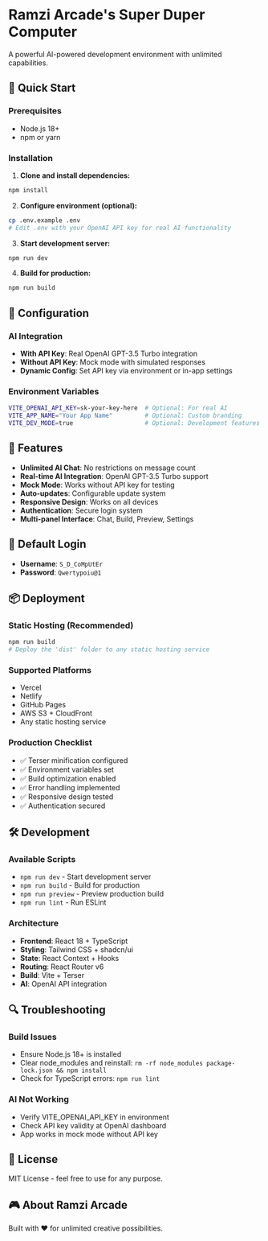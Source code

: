# Ramzi Arcade's Super Duper Computer

A powerful AI-powered development environment with unlimited capabilities.

## 🚀 Quick Start

### Prerequisites

- Node.js 18+
- npm or yarn

### Installation

1. **Clone and install dependencies:**

```bash
npm install
```

2. **Configure environment (optional):**

```bash
cp .env.example .env
# Edit .env with your OpenAI API key for real AI functionality
```

3. **Start development server:**

```bash
npm run dev
```

4. **Build for production:**

```bash
npm run build
```

## 🔧 Configuration

### AI Integration

- **With API Key**: Real OpenAI GPT-3.5 Turbo integration
- **Without API Key**: Mock mode with simulated responses
- **Dynamic Config**: Set API key via environment or in-app settings

### Environment Variables

```bash
VITE_OPENAI_API_KEY=sk-your-key-here  # Optional: For real AI
VITE_APP_NAME="Your App Name"         # Optional: Custom branding
VITE_DEV_MODE=true                    # Optional: Development features
```

## 🎯 Features

- **Unlimited AI Chat**: No restrictions on message count
- **Real-time AI Integration**: OpenAI GPT-3.5 Turbo support
- **Mock Mode**: Works without API key for testing
- **Auto-updates**: Configurable update system
- **Responsive Design**: Works on all devices
- **Authentication**: Secure login system
- **Multi-panel Interface**: Chat, Build, Preview, Settings

## 🔐 Default Login

- **Username**: `S_D_CoMpUtEr`
- **Password**: `Qwertypoiu@1`

## 📦 Deployment

### Static Hosting (Recommended)

```bash
npm run build
# Deploy the 'dist' folder to any static hosting service
```

### Supported Platforms

- Vercel
- Netlify
- GitHub Pages
- AWS S3 + CloudFront
- Any static hosting service

### Production Checklist

- ✅ Terser minification configured
- ✅ Environment variables set
- ✅ Build optimization enabled
- ✅ Error handling implemented
- ✅ Responsive design tested
- ✅ Authentication secured

## 🛠️ Development

### Available Scripts

- `npm run dev` - Start development server
- `npm run build` - Build for production
- `npm run preview` - Preview production build
- `npm run lint` - Run ESLint

### Architecture

- **Frontend**: React 18 + TypeScript
- **Styling**: Tailwind CSS + shadcn/ui
- **State**: React Context + Hooks
- **Routing**: React Router v6
- **Build**: Vite + Terser
- **AI**: OpenAI API integration

## 🔍 Troubleshooting

### Build Issues

- Ensure Node.js 18+ is installed
- Clear node_modules and reinstall: `rm -rf node_modules package-lock.json && npm install`
- Check for TypeScript errors: `npm run lint`

### AI Not Working

- Verify VITE_OPENAI_API_KEY in environment
- Check API key validity at OpenAI dashboard
- App works in mock mode without API key

## 📄 License

MIT License - feel free to use for any purpose.

## 🎮 About Ramzi Arcade

Built with ❤️ for unlimited creative possibilities.

